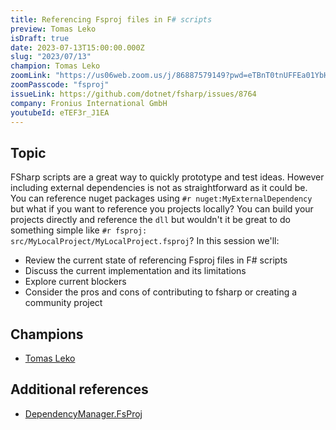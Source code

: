 ```yaml
---
title: Referencing Fsproj files in F# scripts
preview: Tomas Leko
isDraft: true
date: 2023-07-13T15:00:00.000Z
slug: "2023/07/13"
champion: Tomas Leko
zoomLink: "https://us06web.zoom.us/j/86887579149?pwd=eTBnT0tnUFFEa01YbHRYNkRnRHlXdz09"
zoomPasscode: "fsproj"
issueLink: https://github.com/dotnet/fsharp/issues/8764
company: Fronius International GmbH
youtubeId: eTEF3r_J1EA
---
```


## Topic

FSharp scripts are a great way to quickly prototype and test ideas. However including external dependencies is not as straightforward as it could be. You can reference nuget packages using `#r nuget:MyExternalDependency` but what if you want to reference you projects locally? You can build your projects directly and reference the `dll` but wouldn't it be great to do something simple like `#r fsproj: src/MyLocalProject/MyLocalProject.fsproj`? In this session we'll:

- Review the current state of referencing Fsproj files in F# scripts
- Discuss the current implementation and its limitations
- Explore current blockers
- Consider the pros and cons of contributing to fsharp or creating a community project

## Champions

- [Tomas Leko](https://github.com/ThisFunctionalTom)

## Additional references

- [DependencyManager.FsProj](https://github.com/ThisFunctionalTom/DependencyManager.FsProj)
